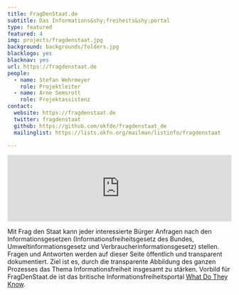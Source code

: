 ```yaml
---
title: FragDenStaat.de
subtitle: Das Informations&shy;freiheits&shy;portal
type: featured
featured: 4
img: projects/fragdenstaat.jpg
background: backgrounds/folders.jpg
blacklogo: yes
blacknav: yes
url: https://fragdenstaat.de
people:
  - name: Stefan Wehrmeyer
    role: Projektleiter
  - name: Arne Semsrott
    role: Projektassistenz
contact:
  website: https://fragdenstaat.de
  twitter: fragdenstaat
  github: https://github.com/okfde/fragdenstaat_de
  mailinglist: https://lists.okfn.org/mailman/listinfo/fragdenstaat

---
```


<iframe src="https://player.vimeo.com/video/102604678" width="100%" frameborder="0" webkitallowfullscreen mozallowfullscreen allowfullscreen></iframe>

Mit Frag den Staat kann jeder interessierte Bürger Anfragen nach den Informationsgesetzen (Informationsfreiheitsgesetz des Bundes, Umweltinformationsgesetz und Verbraucherinformationsgesetz) stellen. Fragen und Antworten werden auf dieser Seite öffentlich und transparent dokumentiert. Ziel ist es, durch die transparente Abbildung des ganzen Prozesses das Thema Informationsfreiheit insgesamt zu stärken. Vorbild für FragDenStaat.de ist das britische Informationsfreiheitsportal [What Do They Know]( https://www.whatdotheyknow.com/).
